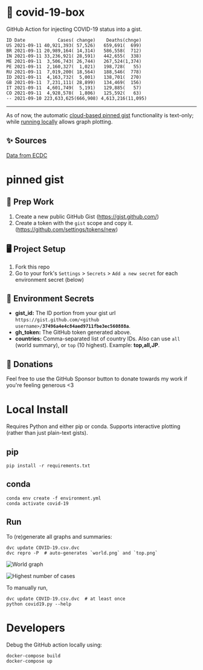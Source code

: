# 🏥 covid-19-box

GitHub Action for injecting COVID-19 status into a gist.

```
ID Date            Cases( change)    Deaths(chnge)
US 2021-09-11 40,921,393( 57,526)   659,691(  699)
BR 2021-09-11 20,989,164( 14,314)   586,558(  712)
IN 2021-09-11 33,236,921( 28,591)   442,655(  338)
ME 2021-09-11  3,506,743( 26,744)   267,524(1,374)
PE 2021-09-11  2,160,327(  1,021)   198,728(   55)
RU 2021-09-11  7,019,200( 18,564)   188,546(  778)
ID 2021-09-11  4,163,732(  5,001)   138,701(  270)
GB 2021-09-11  7,231,111( 28,899)   134,469(  156)
IT 2021-09-11  4,601,749(  5,191)   129,885(   57)
CO 2021-09-11  4,928,578(  1,806)   125,592(   63)
-- 2021-09-10 223,633,625(666,908) 4,613,216(11,095)
```

---

As of now, the automatic [cloud-based pinned gist](#pinned-gist) functionality is text-only;
while [running locally](#local-install) allows graph plotting.

## ✨ Sources

[Data from ECDC](https://www.ecdc.europa.eu/en/publications-data/download-todays-data-geographic-distribution-covid-19-cases-worldwide)

# pinned gist

## 🎒 Prep Work
1. Create a new public GitHub Gist (https://gist.github.com/)
1. Create a token with the `gist` scope and copy it. (https://github.com/settings/tokens/new)

## 🖥 Project Setup
1. Fork this repo
1. Go to your fork's `Settings` > `Secrets` > `Add a new secret` for each environment secret (below)

## 🤫 Environment Secrets
- **gist_id:** The ID portion from your gist url `https://gist.github.com/<github username>/`**`37496a4e4c84aed9711fbe3ec560888a`**.
- **gh_token:** The GitHub token generated above.
- **countries:** Comma-separated list of country IDs. Also can use `all` (world summary), or `top` (10 highest). Example: **top,all,JP**.

## 💸 Donations

Feel free to use the GitHub Sponsor button to donate towards my work if you're feeling generous <3

# Local Install

Requires Python and either pip or conda. Supports interactive plotting (rather than just plain-text gists).

## pip

```
pip install -r requirements.txt
```

## conda

```
conda env create -f environment.yml
conda activate covid-19
```

## Run

To (re)generate all graphs and summaries:

```
dvc update COVID-19.csv.dvc
dvc repro -P  # auto-generates `world.png` and `top.png`
```

![World graph](world.png)

![Highest number of cases](top.png)

To manually run,

```
dvc update COVID-19.csv.dvc  # at least once
python covid19.py --help
```

# Developers

Debug the GitHub action locally using:

```
docker-compose build
docker-compose up
```
